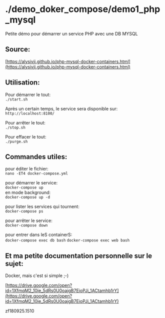 # ./demo_doker_compose/demo1_php_mysql

Petite démo pour démarrer un service PHP avec une DB MYSQL

## Source: 
[https://alysivji.github.io/php-mysql-docker-containers.html](https://alysivji.github.io/php-mysql-docker-containers.html)


## Utilisation:

Pour démarrer le tout:<br>
`./start.sh`

Après un certain temps, le service sera disponible sur:<br>
`http://localhost:8100/`

Pour arrêter le tout:<br>
`./stop.sh`

Pour effacer le tout:<br>
`./purge.sh`


## Commandes utiles:

pour éditer le fichier:<br>
`nano -ET4 docker-compose.yml`

pour démarrer le service:<br>
`docker-compose up`<br>
en mode background:<br>
`docker-compose up -d`

pour lister les services qui tournent:<br>
`docker-compose ps`

pour arrêter le service:<br>
`docker-compose down`

pour entrer dans leS containerS:<br>
`docker-compose exec db bash`
`docker-compose exec web bash`


## Et ma petite documentation personnelle sur le sujet:

Docker, mais c'est si simple ;-)

[https://drive.google.com/open?id=1XfmqM2_10ie_5dRs0U0oajgB7EioPJi_1ACtamhb1rY](https://drive.google.com/open?id=1XfmqM2_10ie_5dRs0U0oajgB7EioPJi_1ACtamhb1rY)



zf180925.1510
